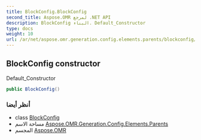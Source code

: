 ```yaml
---
title: BlockConfig.BlockConfig
second_title: Aspose.OMR لمرجع .NET API
description: BlockConfig البناء. Default_Constructor
type: docs
weight: 10
url: /ar/net/aspose.omr.generation.config.elements.parents/blockconfig/blockconfig/
---
```

## BlockConfig constructor

Default_Constructor

```csharp
public BlockConfig()
```

### أنظر أيضا

* class [BlockConfig](../)
* مساحة الاسم [Aspose.OMR.Generation.Config.Elements.Parents](../../blockconfig/)
* المجسم [Aspose.OMR](../../../)


